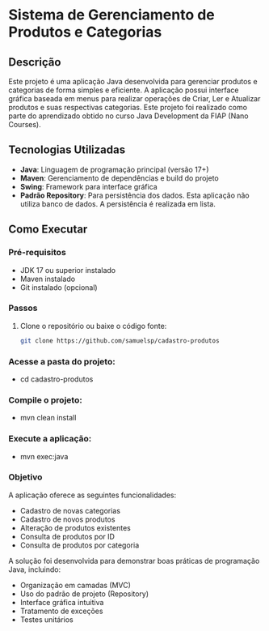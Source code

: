 # Sistema de Gerenciamento de Produtos e Categorias

## Descrição
Este projeto é uma aplicação Java desenvolvida para gerenciar produtos e categorias de forma simples e eficiente. A aplicação possui interface gráfica baseada em menus para realizar operações de Criar, Ler e Atualizar produtos e suas respectivas categorias.
Este projeto foi realizado como parte do aprendizado obtido no curso Java Development da FIAP (Nano Courses).

## Tecnologias Utilizadas
- **Java**: Linguagem de programação principal (versão 17+)
- **Maven**: Gerenciamento de dependências e build do projeto
- **Swing**: Framework para interface gráfica
- **Padrão Repository**: Para persistência dos dados. Esta aplicação não utiliza banco de dados. A persistência é realizada em lista.

## Como Executar

### Pré-requisitos
- JDK 17 ou superior instalado
- Maven instalado
- Git instalado (opcional)

### Passos
1. Clone o repositório ou baixe o código fonte:
   ```bash
   git clone https://github.com/samuelsp/cadastro-produtos
   
### Acesse a pasta do projeto:  
- cd cadastro-produtos

### Compile o projeto:  
- mvn clean install

### Execute a aplicação:  
- mvn exec:java 

### Objetivo

A aplicação oferece as seguintes funcionalidades:  
- Cadastro de novas categorias
- Cadastro de novos produtos
- Alteração de produtos existentes
- Consulta de produtos por ID
- Consulta de produtos por categoria

A solução foi desenvolvida para demonstrar boas práticas de programação Java, incluindo:
- Organização em camadas (MVC)
- Uso do padrão de projeto (Repository)
- Interface gráfica intuitiva
- Tratamento de exceções
- Testes unitários
